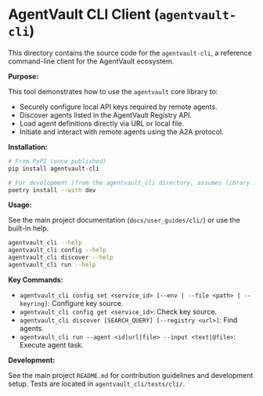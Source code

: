# AgentVault CLI Client (`agentvault-cli`)

This directory contains the source code for the `agentvault-cli`, a reference command-line client for the AgentVault ecosystem.

**Purpose:**

This tool demonstrates how to use the `agentvault` core library to:

*   Securely configure local API keys required by remote agents.
*   Discover agents listed in the AgentVault Registry API.
*   Load agent definitions directly via URL or local file.
*   Initiate and interact with remote agents using the A2A protocol.

**Installation:**

```bash
# From PyPI (once published)
pip install agentvault-cli

# For development (from the agentvault_cli directory, assumes library is sibling)
poetry install --with dev
```

**Usage:**

See the main project documentation (`docs/user_guides/cli/`) or use the built-in help.

```bash
agentvault_cli --help
agentvault_cli config --help
agentvault_cli discover --help
agentvault_cli run --help
```

**Key Commands:**

*   `agentvault_cli config set <service_id> [--env | --file <path> | --keyring]`: Configure key source.
*   `agentvault_cli config get <service_id>`: Check key source.
*   `agentvault_cli discover [SEARCH_QUERY] [--registry <url>]`: Find agents.
*   `agentvault_cli run --agent <id|url|file> --input <text|@file>`: Execute agent task.

**Development:**

See the main project `README.md` for contribution guidelines and development setup. Tests are located in `agentvault_cli/tests/cli/`.
